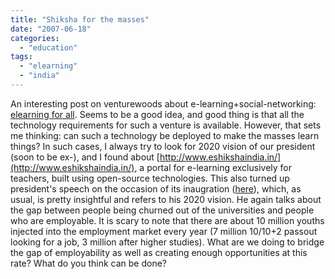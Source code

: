```yaml
---
title: "Shiksha for the masses"
date: "2007-06-18"
categories: 
  - "education"
tags: 
  - "elearning"
  - "india"
---
```


An interesting post on venturewoods about e-learning+social-networking: [elearning for all](http://www.venturewoods.org/index.php/2007/06/12/elearning-for-all/). Seems to be a good idea, and good thing is that all the technology requirements for such a venture is available. However, that sets me thinking: can such a technology be deployed to make the masses learn things? In such cases, I always try to look for 2020 vision of our president (soon to be ex-), and I found about [http://www.eshikshaindia.in/](http://www.eshikshaindia.in/), a portal for e-learning exclusively for teachers, built using open-source technologies. This also turned up president's speech on the occasion of its inaugration ([here](http://www.shikshaindia.org/downloads/complete-address-by-pres.pdf)), which, as usual, is pretty insightful and refers to his 2020 vision. He again talks about the gap between people being churned out of the universities and people who are employable. It is scary to note that there are about 10 million youths injected into the employment market every year (7 million 10/10+2 passout looking for a job, 3 million after higher studies). What are we doing to bridge the gap of employability as well as creating enough opportunities at this rate? What do you think can be done?
